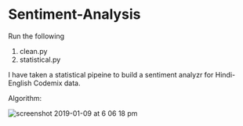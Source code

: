 # Sentiment-Analysis

Run the following

1. clean.py
2. statistical.py

I have taken a statistical pipeine to build a sentiment analyzr for Hindi-English Codemix data.


Algorithm:

![screenshot 2019-01-09 at 6 06 18 pm](https://user-images.githubusercontent.com/17769945/50899856-5bf53a00-1439-11e9-92de-074584b8b8c2.png)
